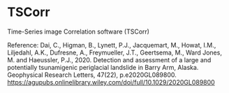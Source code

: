 # TSCorr
Time-Series image Correlation software (TSCorr)



Reference:
Dai, C., Higman, B., Lynett, P.J., Jacquemart, M., Howat, I.M., Liljedahl, A.K., Dufresne, A., Freymueller, J.T., Geertsema, M., Ward Jones, M. and Haeussler, P.J., 2020. Detection and assessment of a large and potentially tsunamigenic periglacial landslide in Barry Arm, Alaska. Geophysical Research Letters, 47(22), p.e2020GL089800.
https://agupubs.onlinelibrary.wiley.com/doi/full/10.1029/2020GL089800 
